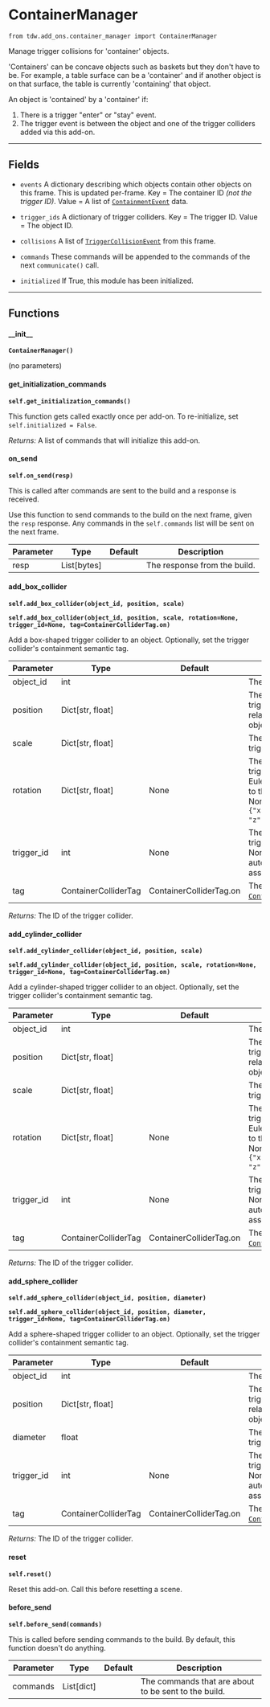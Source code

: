 # ContainerManager

`from tdw.add_ons.container_manager import ContainerManager`

Manage trigger collisions for 'container' objects.

'Containers' can be concave objects such as baskets but they don't have to be. For example, a table surface can be a 'container' and if another object is on that surface, the table is currently 'containing' that object.

An object is 'contained' by a 'container' if:

1. There is a trigger "enter" or "stay" event.
2. The trigger event is between the object and one of the trigger colliders added via this add-on.

***

## Fields

- `events` A dictionary describing which objects contain other objects on this frame. This is updated per-frame. Key = The container ID *(not the trigger ID)*. Value = A list of [`ContainmentEvent`](../container_data/containment_event.md) data.

- `trigger_ids` A dictionary of trigger colliders. Key = The trigger ID. Value = The object ID.

- `collisions` A list of [`TriggerCollisionEvent`](../collision_data/trigger_collision_event.md) from this frame.

- `commands` These commands will be appended to the commands of the next `communicate()` call.

- `initialized` If True, this module has been initialized.

***

## Functions

#### \_\_init\_\_

**`ContainerManager()`**

(no parameters)

#### get_initialization_commands

**`self.get_initialization_commands()`**

This function gets called exactly once per add-on. To re-initialize, set `self.initialized = False`.

_Returns:_  A list of commands that will initialize this add-on.

#### on_send

**`self.on_send(resp)`**

This is called after commands are sent to the build and a response is received.

Use this function to send commands to the build on the next frame, given the `resp` response.
Any commands in the `self.commands` list will be sent on the next frame.

| Parameter | Type | Default | Description |
| --- | --- | --- | --- |
| resp |  List[bytes] |  | The response from the build. |

#### add_box_collider

**`self.add_box_collider(object_id, position, scale)`**

**`self.add_box_collider(object_id, position, scale, rotation=None, trigger_id=None, tag=ContainerColliderTag.on)`**

Add a box-shaped trigger collider to an object. Optionally, set the trigger collider's containment semantic tag.


| Parameter | Type | Default | Description |
| --- | --- | --- | --- |
| object_id |  int |  | The ID of the object. |
| position |  Dict[str, float] |  | The position of the trigger collider relative to the parent object. |
| scale |  Dict[str, float] |  | The scale of the trigger collider. |
| rotation |  Dict[str, float] | None | The rotation of the trigger collider in Euler angles relative to the parent object. If None, defaults to `{"x": 0, "y": 0, "z": 0}`. |
| trigger_id |  int  | None | The unique ID of the trigger collider. If None, an ID will be automatically assigned. |
| tag |  ContainerColliderTag  | ContainerColliderTag.on | The semantic [`ContainerColliderTag`](../container_data/container_collider_tag.md). |

_Returns:_  The ID of the trigger collider.

#### add_cylinder_collider

**`self.add_cylinder_collider(object_id, position, scale)`**

**`self.add_cylinder_collider(object_id, position, scale, rotation=None, trigger_id=None, tag=ContainerColliderTag.on)`**

Add a cylinder-shaped trigger collider to an object. Optionally, set the trigger collider's containment semantic tag.


| Parameter | Type | Default | Description |
| --- | --- | --- | --- |
| object_id |  int |  | The ID of the object. |
| position |  Dict[str, float] |  | The position of the trigger collider relative to the parent object. |
| scale |  Dict[str, float] |  | The scale of the trigger collider. |
| rotation |  Dict[str, float] | None | The rotation of the trigger collider in Euler angles relative to the parent object. If None, defaults to `{"x": 0, "y": 0, "z": 0}`. |
| trigger_id |  int  | None | The unique ID of the trigger collider. If None, an ID will be automatically assigned. |
| tag |  ContainerColliderTag  | ContainerColliderTag.on | The semantic [`ContainerColliderTag`](../container_data/container_collider_tag.md). |

_Returns:_  The ID of the trigger collider.

#### add_sphere_collider

**`self.add_sphere_collider(object_id, position, diameter)`**

**`self.add_sphere_collider(object_id, position, diameter, trigger_id=None, tag=ContainerColliderTag.on)`**

Add a sphere-shaped trigger collider to an object. Optionally, set the trigger collider's containment semantic tag.


| Parameter | Type | Default | Description |
| --- | --- | --- | --- |
| object_id |  int |  | The ID of the object. |
| position |  Dict[str, float] |  | The position of the trigger collider relative to the parent object. |
| diameter |  float |  | The diameter of the trigger collider. |
| trigger_id |  int  | None | The unique ID of the trigger collider. If None, an ID will be automatically assigned. |
| tag |  ContainerColliderTag  | ContainerColliderTag.on | The semantic [`ContainerColliderTag`](../container_data/container_collider_tag.md). |

_Returns:_  The ID of the trigger collider.

#### reset

**`self.reset()`**

Reset this add-on. Call this before resetting a scene.

#### before_send

**`self.before_send(commands)`**

This is called before sending commands to the build. By default, this function doesn't do anything.

| Parameter | Type | Default | Description |
| --- | --- | --- | --- |
| commands |  List[dict] |  | The commands that are about to be sent to the build. |